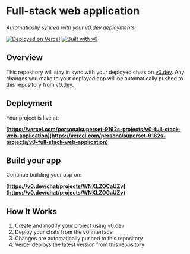 # Full-stack web application

*Automatically synced with your [v0.dev](https://v0.dev) deployments*

[![Deployed on Vercel](https://img.shields.io/badge/Deployed%20on-Vercel-black?style=for-the-badge&logo=vercel)](https://vercel.com/personalsuperset-9162s-projects/v0-full-stack-web-application)
[![Built with v0](https://img.shields.io/badge/Built%20with-v0.dev-black?style=for-the-badge)](https://v0.dev/chat/projects/WNXLZOCaUZv)

## Overview

This repository will stay in sync with your deployed chats on [v0.dev](https://v0.dev).
Any changes you make to your deployed app will be automatically pushed to this repository from [v0.dev](https://v0.dev).

## Deployment

Your project is live at:

**[https://vercel.com/personalsuperset-9162s-projects/v0-full-stack-web-application](https://vercel.com/personalsuperset-9162s-projects/v0-full-stack-web-application)**

## Build your app

Continue building your app on:

**[https://v0.dev/chat/projects/WNXLZOCaUZv](https://v0.dev/chat/projects/WNXLZOCaUZv)**

## How It Works

1. Create and modify your project using [v0.dev](https://v0.dev)
2. Deploy your chats from the v0 interface
3. Changes are automatically pushed to this repository
4. Vercel deploys the latest version from this repository
